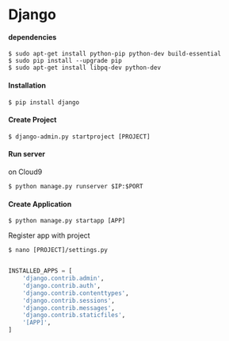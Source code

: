 Django
======

#### dependencies

    $ sudo apt-get install python-pip python-dev build-essential 
    $ sudo pip install --upgrade pip 
    $ sudo apt-get install libpq-dev python-dev

#### Installation

    $ pip install django

#### Create Project

    $ django-admin.py startproject [PROJECT]
    

#### Run server

on Cloud9

    $ python manage.py runserver $IP:$PORT
    
    
#### Create Application

    $ python manage.py startapp [APP]

Register app with project

    $ nano [PROJECT]/settings.py

```python

INSTALLED_APPS = [
    'django.contrib.admin',
    'django.contrib.auth',
    'django.contrib.contenttypes',
    'django.contrib.sessions',
    'django.contrib.messages',
    'django.contrib.staticfiles',
    '[APP]',
]

```
